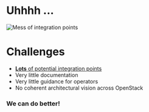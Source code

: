 <!-- .slide: data-state="normal" id="arch" data-menu-title="Integrations" data-timing="40" -->
# Uhhhh ...

<img alt="Mess of integration points"
        data-src="images/all-integrations.svg"
        />


<!-- .slide: data-state="normal" id="challenges" data-menu-title="" data-timing="40" -->
# Challenges

*   [**Lots** of potential integration points](https://etherpad.openstack.org/p/self-healing-project-integrations)
*   Very little documentation
*   Very little guidance for operators
*   No coherent architectural vision across OpenStack

### We can do better!

